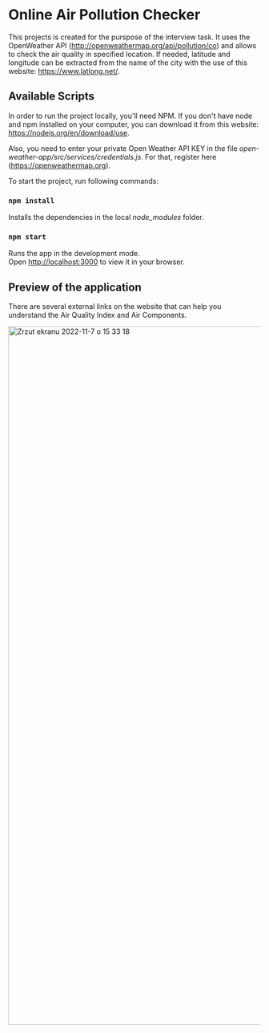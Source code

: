 # Online Air Pollution Checker

This projects is created for the purspose of the interview task. It uses the OpenWeather API (http://openweathermap.org/api/pollution/co) and allows to check the air quality in specified location. If needed, latitude and longitude can be extracted from the name of the city with the use of this website: https://www.latlong.net/.

## Available Scripts

In order to run the project locally, you'll need NPM. If you don't have node and npm installed on your computer, you can download it from this website: https://nodejs.org/en/download/use. 

Also, you need to enter your private Open Weather API KEY in the file _open-weather-app/src/services/credentials.js_. For that, register here (https://openweathermap.org).

To start the project, run following commands:

### `npm install`

Installs the dependencies in the local _node_modules_ folder.

### `npm start`

Runs the app in the development mode.\
Open [http://localhost:3000](http://localhost:3000) to view it in your browser.

## Preview of the application

There are several external links on the website that can help you understand the Air Quality Index and Air Components.

<img width="1393" alt="Zrzut ekranu 2022-11-7 o 15 33 18" src="https://user-images.githubusercontent.com/44815230/200335979-4157ea3d-395c-455d-b009-c3e808392390.png">


